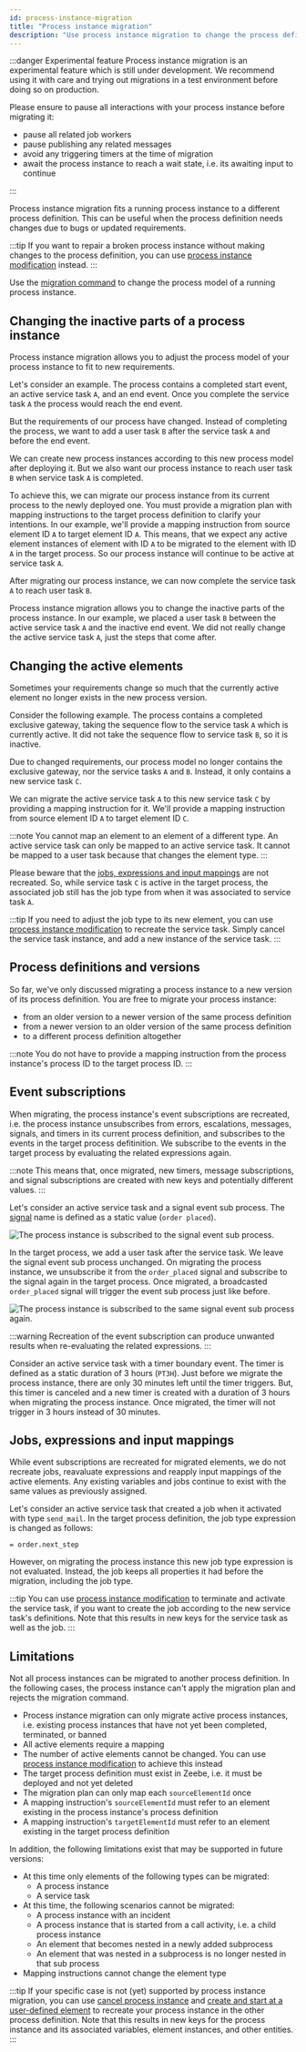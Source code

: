 ```yaml
---
id: process-instance-migration
title: "Process instance migration"
description: "Use process instance migration to change the process definition of a running process instance."
---
```


:::danger Experimental feature
Process instance migration is an experimental feature which is still under development.
We recommend using it with care and trying out migrations in a test environment before doing so on production.

Please ensure to pause all interactions with your process instance before migrating it:

- pause all related job workers
- pause publishing any related messages
- avoid any triggering timers at the time of migration
- await the process instance to reach a wait state, i.e. its awaiting input to continue

:::

Process instance migration fits a running process instance to a different process definition.
This can be useful when the process definition needs changes due to bugs or updated requirements.

:::tip
If you want to repair a broken process instance without making changes to the process definition, you can use [process instance modification](./process-instance-modification.md) instead.
:::

Use the [migration command](/apis-tools/grpc.md#migrateprocessinstance-rpc) to change the process model of a running process instance.

## Changing the inactive parts of a process instance

Process instance migration allows you to adjust the process model of your process instance to fit to new requirements.

Let's consider an example.
The process contains a completed start event, an active service task `A`, and an end event.
Once you complete the service task `A` the process would reach the end event.

<!-- TODO: add screenshot of simple example process instance with an active service task `A` -->

But the requirements of our process have changed.
Instead of completing the process, we want to add a user task `B` after the service task `A` and before the end event.

<!-- TODO: add screenshot of simple example target process with an additional user task `B` after `A` -->

We can create new process instances according to this new process model after deploying it.
But we also want our process instance to reach user task `B` when service task `A` is completed.

<!--
I'm using process, process model, and process definition interchangeably, because I don't know what's best.
Using it interchangeably might help users pick up an understanding of what we mean (some may know it as a model, others as a process).
But, it's also inconsistent.
Should we use all terms or should we select a specific one.
The API refers to it as the "process instance's process definition" and the "target process definition".
-->

To achieve this, we can migrate our process instance from its current process to the newly deployed one.
You must provide a migration plan with mapping instructions to the target process definition to clarify your intentions.
In our example, we'll provide a mapping instruction from source element ID `A` to target element ID `A`.
This means, that we expect any active element instances of element with ID `A` to be migrated to the element with ID `A` in the target process.
So our process instance will continue to be active at service task `A`.

<!-- TODO: add screenshot of the migrated process instance -->

After migrating our process instance, we can now complete the service task `A` to reach user task `B`.

Process instance migration allows you to change the inactive parts of the process instance.
In our example, we placed a user task `B` between the active service task `A` and the inactive end event.
We did not really change the active service task `A`, just the steps that come after.

## Changing the active elements

Sometimes your requirements change so much that the currently active element no longer exists in the new process version.

Consider the following example.
The process contains a completed exclusive gateway, taking the sequence flow to the service task `A` which is currently active.
It did not take the sequence flow to service task `B`, so it is inactive.

<!-- TODO: add screenshot of a process instance with a completed XOR gateway, an active service task A and an inactive service task B -->

Due to changed requirements, our process model no longer contains the exclusive gateway, nor the service tasks `A` and `B`.
Instead, it only contains a new service task `C`.

<!-- TODO: add screenshot of a prcoess with only service task C -->

We can migrate the active service task `A` to this new service task `C` by providing a mapping instruction for it.
We'll provide a mapping instruction from source element ID `A` to target element ID `C`.

:::note
You cannot map an element to an element of a different type.
An active service task can only be mapped to an active service task.
It cannot be mapped to a user task because that changes the element type.
:::

Please beware that the [jobs, expressions and input mappings](#jobs-expressions-and-input-mappings) are not recreated.
So, while service task `C` is active in the target process, the associated job still has the job type from when it was associated to service task `A`.

<!--
Should we even have this section 'Changing the active elements' at all?
As the user cannot recreate the job this is not really useful.
The service task 'C' is actually service task 'A' in disguise after migrating it.
 -->

:::tip
If you need to adjust the job type to its new element, you can use [process instance modification](./process-instance-modification.md) to recreate the service task.
Simply cancel the service task instance, and add a new instance of the service task.
:::

<!-- TODO: Add screenshot of modification canceling the service task C instance, and adding a new instance of service task C -->

## Process definitions and versions

So far, we've only discussed migrating a process instance to a new version of its process definition.
You are free to migrate your process instance:

- from an older version to a newer version of the same process definition
- from a newer version to an older version of the same process definition
- to a different process definition altogether

:::note
You do not have to provide a mapping instruction from the process instance's process ID to the target process ID.
:::

## Event subscriptions

When migrating, the process instance's event subscriptions are recreated, i.e. the process instance unsubscribes from errors, escalations, messages, signals, and timers in its current process definition, and subscribes to the events in the target process defitinition.
We subscribe to the events in the target process by evaluating the related expressions again.

:::note
This means that, once migrated, new timers, message subscriptions, and signal subscriptions are created with new keys and potentially different values.
:::

Let's consider an active service task and a signal event sub process.
The [signal](../modeler/bpmn/signal-events/signal-events.md#signals) name is defined as a static value (`order placed`).

![The process instance is subscribed to the signal event sub process.](assets/process-instance-migration/migration-with-recreated-signal-event-subprocess_before.png)

In the target process, we add a user task after the service task.
We leave the signal event sub process unchanged.
On migrating the process instance, we unsubscribe it from the `order_placed` signal and subscribe to the signal again in the target process.
Once migrated, a broadcasted `order_placed` signal will trigger the event sub process just like before.

![The process instance is subscribed to the same signal event sub process again.](assets/process-instance-migration/migration-with-recreated-signal-event-subprocess_after.png)

:::warning
Recreation of the event subscription can produce unwanted results when re-evaluating the related expressions.
:::

Consider an active service task with a timer boundary event.
The timer is defined as a static duration of 3 hours (`PT3H`).
Just before we migrate the process instance, there are only 30 minutes left until the timer triggers.
But, this timer is canceled and a new timer is created with a duration of 3 hours when migrating the process instance.
Once migrated, the timer will not trigger in 3 hours instead of 30 minutes.

<!-- TODO: we could mention that we plan to support timer migration in a future version -->

## Jobs, expressions and input mappings

While event subscriptions are recreated for migrated elements, we do not recreate jobs, reavaluate expressions and reapply input mappings of the active elements.
Any existing variables and jobs continue to exist with the same values as previously assigned.

Let's consider an active service task that created a job when it activated with type `send_mail`.
In the target process definition, the job type expression is changed as follows:

```feel
= order.next_step
```

However, on migrating the process instance this new job type expression is not evaluated.
Instead, the job keeps all properties it had before the migration, including the job type.

:::tip
You can use [process instance modification](./process-instance-modification.md) to terminate and activate the service task, if you want to create the job according to the new service task's definitions.
Note that this results in new keys for the service task as well as the job.
:::

<!--
The information above is mostly equivalent to that in the section 'Changing the active elements'.
I guess the perspective is different: this one is complete (like reference documentation), while the other is oriented towards a specific use case.
I'm not sure how to do this better at this time.
I'm open to suggestions.
-->

## Limitations

Not all process instances can be migrated to another process definition.
In the following cases, the process instance can't apply the migration plan and rejects the migration command.

- Process instance migration can only migrate active process instances, i.e. existing process instances that have not yet been completed, terminated, or banned
- All active elements require a mapping
- The number of active elements cannot be changed. You can use [process instance modification](./process-instance-modification.md) to achieve this instead
- The target process definition must exist in Zeebe, i.e. it must be deployed and not yet deleted
- The migration plan can only map each `sourceElementId` once
- A mapping instruction's `sourceElementId` must refer to an element existing in the process instance's process definition
- A mapping instruction's `targetElementId` must refer to an element existing in the target process definition

In addition, the following limitations exist that may be supported in future versions:

- At this time only elements of the following types can be migrated:
  - A process instance
  - A service task
- At this time, the following scenarios cannot be migrated:
  - A process instance with an incident
  - A process instance that is started from a call activity, i.e. a child process instance
  - An element that becomes nested in a newly added subprocess
  - An element that was nested in a subprocess is no longer nested in that sub process
- Mapping instructions cannot change the element type

:::tip
If your specific case is not (yet) supported by process instance migration, you can use [cancel process instance](../../apis-tools/grpc.md#cancelprocessinstance-rpc) and [create and start at a user-defined element](./process-instance-creation.md#create-and-start-at-a-user-defined-element) to recreate your process instance in the other process definition.
Note that this results in new keys for the process instance and its associated variables, element instances, and other entities.
:::
